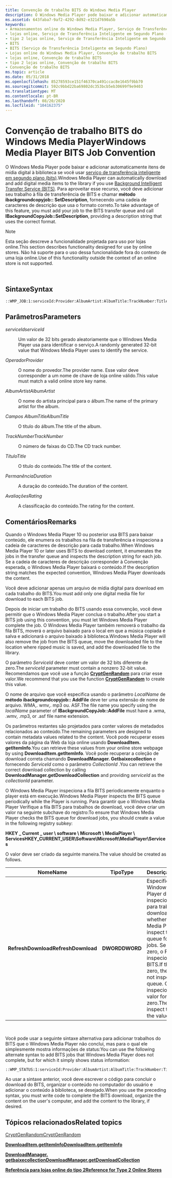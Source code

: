 ```yaml
---
title: Convenção de trabalho BITS do Windows Media Player
description: O Windows Media Player pode baixar e adicionar automaticamente itens de mídia digital à biblioteca se você usar Serviço de Transferência Inteligente em Segundo Plano (BITS).
ms.assetid: 643faba7-9af2-4292-8d92-e321d7690a5b
keywords:
- Armazenamentos online do Windows Media Player, Serviço de Transferência Inteligente em Segundo Plano (BITS)
- lojas online, Serviço de Transferência Inteligente em Segundo Plano (BITS)
- tipo 2 lojas online, Serviço de Transferência Inteligente em Segundo Plano (BITS)
- BITS
- BITS (Serviço de Transferência Inteligente em Segundo Plano)
- Lojas online do Windows Media Player, Convenção de trabalho BITS
- lojas online, Convenção de trabalho BITS
- tipo 2 lojas online, Convenção de trabalho BITS
- Convenção de trabalho BITS
ms.topic: article
ms.date: 05/31/2018
ms.openlocfilehash: 85278593ce151f46370ca491ccac8e1645f9bb70
ms.sourcegitcommit: 592c9bbd22ba69802dc353bcb5eb30699f9e9403
ms.translationtype: MT
ms.contentlocale: pt-BR
ms.lasthandoff: 08/20/2020
ms.locfileid: "104162375"
---
```

# <a name="windows-media-player-bits-job-convention"></a><span data-ttu-id="832dc-112">Convenção de trabalho BITS do Windows Media Player</span><span class="sxs-lookup"><span data-stu-id="832dc-112">Windows Media Player BITS Job Convention</span></span>

<span data-ttu-id="832dc-113">O Windows Media Player pode baixar e adicionar automaticamente itens de mídia digital à biblioteca se você usar [serviço de transferência inteligente em segundo plano (bits)](/windows/desktop/Bits/background-intelligent-transfer-service-portal).</span><span class="sxs-lookup"><span data-stu-id="832dc-113">Windows Media Player can automatically download and add digital media items to the library if you use [Background Intelligent Transfer Service (BITS)](/windows/desktop/Bits/background-intelligent-transfer-service-portal).</span></span> <span data-ttu-id="832dc-114">Para aproveitar esse recurso, você deve adicionar seu trabalho à fila de transferência de BITS e chamar **método ibackgroundcopyjob:: SetDescription**, fornecendo uma cadeia de caracteres de descrição que usa o formato correto.</span><span class="sxs-lookup"><span data-stu-id="832dc-114">To take advantage of this feature, you must add your job to the BITS transfer queue and call **IBackgroundCopyJob::SetDescription**, providing a description string that uses the correct format.</span></span>

> [!Note]  
> <span data-ttu-id="832dc-115">Esta seção descreve a funcionalidade projetada para uso por lojas online.</span><span class="sxs-lookup"><span data-stu-id="832dc-115">This section describes functionality designed for use by online stores.</span></span> <span data-ttu-id="832dc-116">Não há suporte para o uso dessa funcionalidade fora do contexto de uma loja online.</span><span class="sxs-lookup"><span data-stu-id="832dc-116">Use of this functionality outside the context of an online store is not supported.</span></span>

 

## <a name="syntax"></a><span data-ttu-id="832dc-117">Sintaxe</span><span class="sxs-lookup"><span data-stu-id="832dc-117">Syntax</span></span>

``` syntax
::WMP_JOB:1:serviceId:Provider:AlbumArtist:AlbumTitle:TrackNumber:Title:Duration:Rating
```

## <a name="parameters"></a><span data-ttu-id="832dc-118">Parâmetros</span><span class="sxs-lookup"><span data-stu-id="832dc-118">Parameters</span></span>

<dl> <dt>

<span data-ttu-id="832dc-119"><span id="serviceId"></span><span id="serviceid"></span><span id="SERVICEID"></span>*serviceId*</span><span class="sxs-lookup"><span data-stu-id="832dc-119"><span id="serviceId"></span><span id="serviceid"></span><span id="SERVICEID"></span>*serviceId*</span></span>
</dt> <dd>

<span data-ttu-id="832dc-120">Um valor de 32 bits gerado aleatoriamente que o Windows Media Player usa para identificar o serviço.</span><span class="sxs-lookup"><span data-stu-id="832dc-120">A randomly generated 32-bit value that Windows Media Player uses to identify the service.</span></span>

</dd> <dt>

<span data-ttu-id="832dc-121"><span id="Provider"></span><span id="provider"></span><span id="PROVIDER"></span>*Operador*</span><span class="sxs-lookup"><span data-stu-id="832dc-121"><span id="Provider"></span><span id="provider"></span><span id="PROVIDER"></span>*Provider*</span></span>
</dt> <dd>

<span data-ttu-id="832dc-122">O nome do provedor.</span><span class="sxs-lookup"><span data-stu-id="832dc-122">The provider name.</span></span> <span data-ttu-id="832dc-123">Esse valor deve corresponder a um nome de chave de loja online válido.</span><span class="sxs-lookup"><span data-stu-id="832dc-123">This value must match a valid online store key name.</span></span>

</dd> <dt>

<span data-ttu-id="832dc-124"><span id="AlbumArtist"></span><span id="albumartist"></span><span id="ALBUMARTIST"></span>*AlbumArtist*</span><span class="sxs-lookup"><span data-stu-id="832dc-124"><span id="AlbumArtist"></span><span id="albumartist"></span><span id="ALBUMARTIST"></span>*AlbumArtist*</span></span>
</dt> <dd>

<span data-ttu-id="832dc-125">O nome do artista principal para o álbum.</span><span class="sxs-lookup"><span data-stu-id="832dc-125">The name of the primary artist for the album.</span></span>

</dd> <dt>

<span data-ttu-id="832dc-126"><span id="AlbumTitle"></span><span id="albumtitle"></span><span id="ALBUMTITLE"></span>*Campos AlbumTitle*</span><span class="sxs-lookup"><span data-stu-id="832dc-126"><span id="AlbumTitle"></span><span id="albumtitle"></span><span id="ALBUMTITLE"></span>*AlbumTitle*</span></span>
</dt> <dd>

<span data-ttu-id="832dc-127">O título do álbum.</span><span class="sxs-lookup"><span data-stu-id="832dc-127">The title of the album.</span></span>

</dd> <dt>

<span data-ttu-id="832dc-128"><span id="TrackNumber"></span><span id="tracknumber"></span><span id="TRACKNUMBER"></span>*TrackNumber*</span><span class="sxs-lookup"><span data-stu-id="832dc-128"><span id="TrackNumber"></span><span id="tracknumber"></span><span id="TRACKNUMBER"></span>*TrackNumber*</span></span>
</dt> <dd>

<span data-ttu-id="832dc-129">O número de faixas do CD.</span><span class="sxs-lookup"><span data-stu-id="832dc-129">The CD track number.</span></span>

</dd> <dt>

<span data-ttu-id="832dc-130"><span id="Title"></span><span id="title"></span><span id="TITLE"></span>*Título*</span><span class="sxs-lookup"><span data-stu-id="832dc-130"><span id="Title"></span><span id="title"></span><span id="TITLE"></span>*Title*</span></span>
</dt> <dd>

<span data-ttu-id="832dc-131">O título do conteúdo.</span><span class="sxs-lookup"><span data-stu-id="832dc-131">The title of the content.</span></span>

</dd> <dt>

<span data-ttu-id="832dc-132"><span id="Duration"></span><span id="duration"></span><span id="DURATION"></span>*Permanência*</span><span class="sxs-lookup"><span data-stu-id="832dc-132"><span id="Duration"></span><span id="duration"></span><span id="DURATION"></span>*Duration*</span></span>
</dt> <dd>

<span data-ttu-id="832dc-133">A duração do conteúdo.</span><span class="sxs-lookup"><span data-stu-id="832dc-133">The duration of the content.</span></span>

</dd> <dt>

<span data-ttu-id="832dc-134"><span id="Rating"></span><span id="rating"></span><span id="RATING"></span>*Avaliações*</span><span class="sxs-lookup"><span data-stu-id="832dc-134"><span id="Rating"></span><span id="rating"></span><span id="RATING"></span>*Rating*</span></span>
</dt> <dd>

<span data-ttu-id="832dc-135">A classificação do conteúdo.</span><span class="sxs-lookup"><span data-stu-id="832dc-135">The rating for the content.</span></span>

</dd> </dl>

## <a name="remarks"></a><span data-ttu-id="832dc-136">Comentários</span><span class="sxs-lookup"><span data-stu-id="832dc-136">Remarks</span></span>

<span data-ttu-id="832dc-137">Quando o Windows Media Player 10 ou posterior usa BITS para baixar conteúdo, ele enumera os trabalhos na fila de transferência e inspeciona a cadeia de caracteres de descrição para cada trabalho.</span><span class="sxs-lookup"><span data-stu-id="832dc-137">When Windows Media Player 10 or later uses BITS to download content, it enumerates the jobs in the transfer queue and inspects the description string for each job.</span></span> <span data-ttu-id="832dc-138">Se a cadeia de caracteres de descrição corresponder à Convenção esperada, o Windows Media Player baixará o conteúdo.</span><span class="sxs-lookup"><span data-stu-id="832dc-138">If the description string matches the expected convention, Windows Media Player downloads the content.</span></span>

<span data-ttu-id="832dc-139">Você deve adicionar apenas um arquivo de mídia digital para download em cada trabalho do BITS.</span><span class="sxs-lookup"><span data-stu-id="832dc-139">You must add only one digital media file for download to each BITS job.</span></span>

<span data-ttu-id="832dc-140">Depois de iniciar um trabalho do BITS usando essa convenção, você deve permitir que o Windows Media Player conclua o trabalho.</span><span class="sxs-lookup"><span data-stu-id="832dc-140">After you start a BITS job using this convention, you must let Windows Media Player complete the job.</span></span> <span data-ttu-id="832dc-141">O Windows Media Player também removerá o trabalho da fila BITS, moverá o arquivo baixado para o local em que a música copiada é salva e adicionará o arquivo baixado à biblioteca.</span><span class="sxs-lookup"><span data-stu-id="832dc-141">Windows Media Player will also remove the job from the BITS queue, move the downloaded file to the location where ripped music is saved, and add the downloaded file to the library.</span></span>

<span data-ttu-id="832dc-142">O parâmetro *ServiceId* deve conter um valor de 32 bits diferente de zero.</span><span class="sxs-lookup"><span data-stu-id="832dc-142">The *serviceId* parameter must contain a nonzero 32-bit value.</span></span> <span data-ttu-id="832dc-143">Recomendamos que você use a função [**CryptGenRandom**](/windows/desktop/api/wincrypt/nf-wincrypt-cryptgenrandom) para criar esse valor.</span><span class="sxs-lookup"><span data-stu-id="832dc-143">We recommend that you use the function [**CryptGenRandom**](/windows/desktop/api/wincrypt/nf-wincrypt-cryptgenrandom) to create this value.</span></span>

<span data-ttu-id="832dc-144">O nome de arquivo que você especifica usando o parâmetro *LocalName* de **método ibackgroundcopyjob:: AddFile** deve ter uma extensão de nome de arquivo. WMA,. wmv,. mp3 ou. ASF.</span><span class="sxs-lookup"><span data-stu-id="832dc-144">The file name you specify using the *localName* parameter of **IBackgroundCopyJob::AddFile** must have a .wma, .wmv, .mp3, or .asf file name extension.</span></span>

<span data-ttu-id="832dc-145">Os parâmetros restantes são projetados para conter valores de metadados relacionados ao conteúdo.</span><span class="sxs-lookup"><span data-stu-id="832dc-145">The remaining parameters are designed to contain metadata values related to the content.</span></span> <span data-ttu-id="832dc-146">Você pode recuperar esses valores da página da Web da loja online usando **DownloadItem. getItemInfo**.</span><span class="sxs-lookup"><span data-stu-id="832dc-146">You can retrieve these values from your online store webpage by using **DownloadItem.getItemInfo**.</span></span> <span data-ttu-id="832dc-147">Você pode recuperar a coleção de download correta chamando **DownloadManager. Getbaixecollection** e fornecendo *ServiceId* como o parâmetro *CollectionId* .</span><span class="sxs-lookup"><span data-stu-id="832dc-147">You can retrieve the correct download collection by calling **DownloadManager.getDownloadCollection** and providing *serviceId* as the *collectionId* parameter.</span></span>

<span data-ttu-id="832dc-148">O Windows Media Player inspeciona a fila BITS periodicamente enquanto o player está em execução.</span><span class="sxs-lookup"><span data-stu-id="832dc-148">Windows Media Player inspects the BITS queue periodically while the Player is running.</span></span> <span data-ttu-id="832dc-149">Para garantir que o Windows Media Player Verifique a fila BITS para trabalhos de download, você deve criar um valor na seguinte subchave do registro:</span><span class="sxs-lookup"><span data-stu-id="832dc-149">To ensure that Windows Media Player checks the BITS queue for download jobs, you should create a value in the following registry subkey:</span></span>

<span data-ttu-id="832dc-150">**HKEY \_ Current \_ user \\ software \\ Microsoft \\ MediaPlayer \\ Services**</span><span class="sxs-lookup"><span data-stu-id="832dc-150">**HKEY\_CURRENT\_USER\\Software\\Microsoft\\MediaPlayer\\Services**</span></span>

<span data-ttu-id="832dc-151">O valor deve ser criado da seguinte maneira.</span><span class="sxs-lookup"><span data-stu-id="832dc-151">The value should be created as follows.</span></span>



| <span data-ttu-id="832dc-152">Nome</span><span class="sxs-lookup"><span data-stu-id="832dc-152">Name</span></span>                | <span data-ttu-id="832dc-153">Tipo</span><span class="sxs-lookup"><span data-stu-id="832dc-153">Type</span></span>      | <span data-ttu-id="832dc-154">Descrição</span><span class="sxs-lookup"><span data-stu-id="832dc-154">Description</span></span>                                                                                                                                                                                                          |
|---------------------|-----------|----------------------------------------------------------------------------------------------------------------------------------------------------------------------------------------------------------------------|
| <span data-ttu-id="832dc-155">**RefreshDownload**</span><span class="sxs-lookup"><span data-stu-id="832dc-155">**RefreshDownload**</span></span> | <span data-ttu-id="832dc-156">**DWORD**</span><span class="sxs-lookup"><span data-stu-id="832dc-156">**DWORD**</span></span> | <span data-ttu-id="832dc-157">Especifica se o Windows Media Player deve inspecionar a fila BITS para trabalhos de download.</span><span class="sxs-lookup"><span data-stu-id="832dc-157">Specifies whether Windows Media Player should inspect the BITS queue for download jobs.</span></span> <span data-ttu-id="832dc-158">Se o valor for zero, o Player não inspecionará a fila do BITS.</span><span class="sxs-lookup"><span data-stu-id="832dc-158">If the value is zero, the Player will not inspect the BITS queue.</span></span> <span data-ttu-id="832dc-159">O Player deve inspecionar a fila se o valor for diferente de zero.</span><span class="sxs-lookup"><span data-stu-id="832dc-159">The Player must inspect the queue if the value is nonzero.</span></span> |



 

<span data-ttu-id="832dc-160">Você pode usar a seguinte sintaxe alternativa para adicionar trabalhos do BITS que o Windows Media Player não conclui, mas para o qual ele simplesmente mostra informações de status:</span><span class="sxs-lookup"><span data-stu-id="832dc-160">You can use the following alternate syntax to add BITS jobs that Windows Media Player does not complete, but for which it simply shows status information:</span></span>

``` syntax
::WMP_STATUS:1:serviceId:Provider:AlbumArtist:AlbumTitle:TrackNumber:Title:Duration:Rating
```

<span data-ttu-id="832dc-161">Ao usar a sintaxe anterior, você deve escrever o código para concluir o download do BITS, organizar o conteúdo no computador do usuário e adicionar o conteúdo à biblioteca, se desejado.</span><span class="sxs-lookup"><span data-stu-id="832dc-161">When you use the preceding syntax, you must write code to complete the BITS download, organize the content on the user's computer, and add the content to the library, if desired.</span></span>

## <a name="related-topics"></a><span data-ttu-id="832dc-162">Tópicos relacionados</span><span class="sxs-lookup"><span data-stu-id="832dc-162">Related topics</span></span>

<dl> <dt>

[<span data-ttu-id="832dc-163">CryptGenRandom</span><span class="sxs-lookup"><span data-stu-id="832dc-163">CryptGenRandom</span></span>](/windows/desktop/api/wincrypt/nf-wincrypt-cryptgenrandom)
</dt> <dt>

[<span data-ttu-id="832dc-164">**DownloadItem.getItemInfo**</span><span class="sxs-lookup"><span data-stu-id="832dc-164">**DownloadItem.getItemInfo**</span></span>](downloaditem-getiteminfo.md)
</dt> <dt>

[<span data-ttu-id="832dc-165">**DownloadManager. getbaixecollection**</span><span class="sxs-lookup"><span data-stu-id="832dc-165">**DownloadManager.getDownloadCollection**</span></span>](downloadmanager-getdownloadcollection.md)
</dt> <dt>

[<span data-ttu-id="832dc-166">**Referência para lojas online do tipo 2**</span><span class="sxs-lookup"><span data-stu-id="832dc-166">**Reference for Type 2 Online Stores**</span></span>](reference-for-type-2-online-stores.md)
</dt> </dl>

 

 